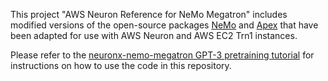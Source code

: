 This project "AWS Neuron Reference for NeMo Megatron" includes modified versions of the open-source packages [NeMo](https://github.com/NVIDIA/NeMo) and [Apex](https://github.com/NVIDIA/apex) that have been adapted for use with AWS Neuron and AWS EC2 Trn1 instances.

Please refer to the [neuronx-nemo-megatron GPT-3 pretraining tutorial](https://github.com/aws-neuron/aws-neuron-parallelcluster-samples/blob/master/examples/jobs/neuronx-nemo-megatron-gpt-job.md) for instructions on how to use the code in this repository.
